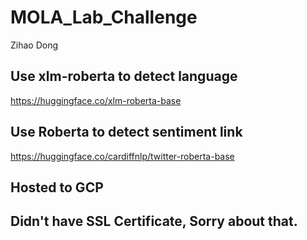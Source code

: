 # MOLA_Lab_Challenge
Zihao Dong
## Use xlm-roberta to detect language
https://huggingface.co/xlm-roberta-base
## Use Roberta to detect sentiment link 
https://huggingface.co/cardiffnlp/twitter-roberta-base  
## Hosted to GCP
## Didn't have SSL Certificate, Sorry about that.
